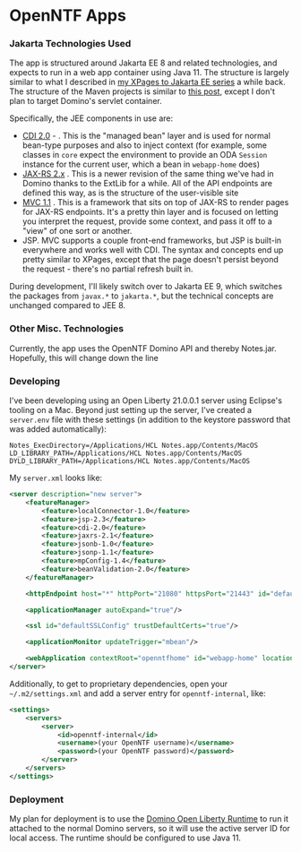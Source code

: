 # OpenNTF Apps


### Jakarta Technologies Used

The app is structured around Jakarta EE 8 and related technologies, and expects to run in a web app container using Java 11. The structure
is largely similar to what I described in [my XPages to Jakarta EE series](https://frostillic.us/blog/posts/2019/1/17/122236e1b44e3de285258385008366f4)
a while back. The structure of the Maven projects is similar to [this post](https://frostillic.us/blog/posts/d262b683-af1c-40ed-b603-ecf7ebd76934),
except I don't plan to target Domino's servlet container.

Specifically, the JEE components in use are:

- [CDI 2.0](https://www.slideshare.net/vjbug/introduction-to-cdi-42356193) -  . This is the "managed bean" layer and is used for normal bean-type purposes and also to inject context (for example, some classes in `core` expect the environment to provide an ODA `Session` instance for the current user, which a bean in `webapp-home` does)
- [JAX-RS 2.x](https://frostillic.us/blog/posts/2015/12/3/1CD1740C77996C8B85257F10006FEB21) . This is a newer revision of the same thing we've had in Domino thanks to the ExtLib for a while. All of the API endpoints are defined this way, as is the structure of the user-visible site
- [MVC 1.1](https://frostillic.us/blog/posts/2019/2/11/20140f04a50636d98525839e006e5f07) . This is a framework that sits on top of JAX-RS to render pages for JAX-RS endpoints. It's a pretty thin layer and is focused on letting you interpret the request, provide some context, and pass it off to a "view" of one sort or another.
- JSP. MVC supports a couple front-end frameworks, but JSP is built-in everywhere and works well with CDI. The syntax and concepts end up pretty similar to XPages, except that the page doesn't persist beyond the request - there's no partial refresh built in.

During development, I'll likely switch over to Jakarta EE 9, which switches the packages from `javax.*` to `jakarta.*`, but the technical
concepts are unchanged compared to JEE 8.

### Other Misc. Technologies

Currently, the app uses the OpenNTF Domino API and thereby Notes.jar. Hopefully, this will change down the line

### Developing

I've been developing using an Open Liberty 21.0.0.1 server using Eclipse's tooling on a Mac. Beyond just setting up the server, I've
created a `server.env` file with these settings (in addition to the keystore password that was added automatically):

```properties
Notes_ExecDirectory=/Applications/HCL Notes.app/Contents/MacOS
LD_LIBRARY_PATH=/Applications/HCL Notes.app/Contents/MacOS
DYLD_LIBRARY_PATH=/Applications/HCL Notes.app/Contents/MacOS
```

My `server.xml` looks like:

```xml
<server description="new server">
    <featureManager>
        <feature>localConnector-1.0</feature>
		<feature>jsp-2.3</feature>
		<feature>cdi-2.0</feature>
		<feature>jaxrs-2.1</feature>
		<feature>jsonb-1.0</feature>
		<feature>jsonp-1.1</feature>
		<feature>mpConfig-1.4</feature>
		<feature>beanValidation-2.0</feature>
	</featureManager>

    <httpEndpoint host="*" httpPort="21080" httpsPort="21443" id="defaultHttpEndpoint"/>

    <applicationManager autoExpand="true"/>

    <ssl id="defaultSSLConfig" trustDefaultCerts="true"/>

    <applicationMonitor updateTrigger="mbean"/>

    <webApplication contextRoot="openntfhome" id="webapp-home" location="openntfhome.war" name="webapp-home"/>
</server>
```

Additionally, to get to proprietary dependencies, open your `~/.m2/settings.xml` and add a server entry for `openntf-internal`, like:

```xml
<settings>
	<servers>
		<server>
			<id>openntf-internal</id>
			<username>(your OpenNTF username)</username>
			<password>(your OpenNTF password)</password>
		</server>
	</servers>
</settings>
```

### Deployment

My plan for deployment is to use the [Domino Open Liberty Runtime](https://openntf.org/main.nsf/project.xsp?r=project/Domino%20Open%20Liberty%20Runtime)
to run it attached to the normal Domino servers, so it will use the active server ID for local access. The runtime should be configured to use Java 11.